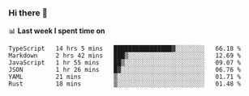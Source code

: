 ### Hi there 👋

<!--
**DBvc/DBvc** is a ✨ _special_ ✨ repository because its `README.md` (this file) appears on your GitHub profile.

Here are some ideas to get you started:

- 🔭 I’m currently working on ...
- 🌱 I’m currently learning ...
- 👯 I’m looking to collaborate on ...
- 🤔 I’m looking for help with ...
- 💬 Ask me about ...
- 📫 How to reach me: ...
- 😄 Pronouns: ...
- ⚡ Fun fact: ...
-->

📊 **Last week I spent time on**
<!--START_SECTION:waka-->

```text
TypeScript   14 hrs 5 mins   ████████████████▓░░░░░░░░   66.18 %
Markdown     2 hrs 42 mins   ███▒░░░░░░░░░░░░░░░░░░░░░   12.69 %
JavaScript   1 hr 55 mins    ██▒░░░░░░░░░░░░░░░░░░░░░░   09.07 %
JSON         1 hr 26 mins    █▓░░░░░░░░░░░░░░░░░░░░░░░   06.76 %
YAML         21 mins         ▒░░░░░░░░░░░░░░░░░░░░░░░░   01.71 %
Rust         18 mins         ▒░░░░░░░░░░░░░░░░░░░░░░░░   01.48 %
```

<!--END_SECTION:waka-->
